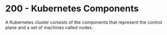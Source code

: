 # 200 - Kubernetes Components
A Kubernetes cluster consists of the components that represent the control plane and a set of machines called nodes.
